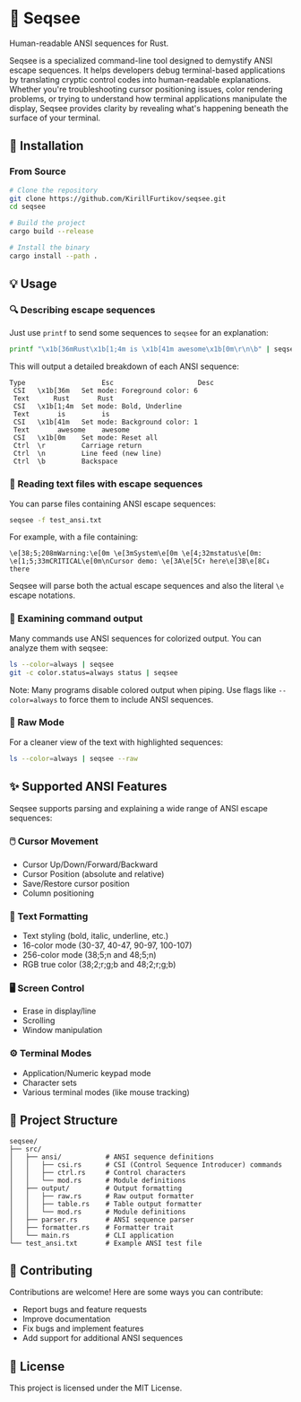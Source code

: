 # 🎨 Seqsee

Human-readable ANSI sequences for Rust.

Seqsee is a specialized command-line tool designed to demystify ANSI escape sequences. It helps developers debug terminal-based applications by translating cryptic control codes into human-readable explanations. Whether you're troubleshooting cursor positioning issues, color rendering problems, or trying to understand how terminal applications manipulate the display, Seqsee provides clarity by revealing what's happening beneath the surface of your terminal.

## 🚀 Installation

### From Source

```bash
# Clone the repository
git clone https://github.com/KirillFurtikov/seqsee.git
cd seqsee

# Build the project
cargo build --release

# Install the binary
cargo install --path .
```

## 💡 Usage

### 🔍 Describing escape sequences

Just use `printf` to send some sequences to `seqsee` for an explanation:

```bash
printf "\x1b[36mRust\x1b[1;4m is \x1b[41m awesome\x1b[0m\r\n\b" | seqsee
```

This will output a detailed breakdown of each ANSI sequence:

```
Type                   Esc                     Desc                          
 CSI   \x1b[36m   Set mode: Foreground color: 6 
 Text      Rust       Rust                          
 CSI   \x1b[1;4m  Set mode: Bold, Underline     
 Text       is         is                           
 CSI   \x1b[41m   Set mode: Background color: 1 
 Text       awesome    awesome                      
 CSI   \x1b[0m    Set mode: Reset all           
 Ctrl  \r         Carriage return               
 Ctrl  \n         Line feed (new line)          
 Ctrl  \b         Backspace                           
```

### 📄 Reading text files with escape sequences

You can parse files containing ANSI escape sequences:

```bash
seqsee -f test_ansi.txt
```

For example, with a file containing:

```
\e[38;5;208mWarning:\e[0m \e[3mSystem\e[0m \e[4;32mstatus\e[0m: \e[1;5;33mCRITICAL\e[0m\nCursor demo: \e[3A\e[5C↑ here\e[3B\e[8C↓ there
```

Seqsee will parse both the actual escape sequences and also the literal `\e` escape notations.

### 🔬 Examining command output

Many commands use ANSI sequences for colorized output. You can analyze them with seqsee:

```bash
ls --color=always | seqsee
git -c color.status=always status | seqsee
```

Note: Many programs disable colored output when piping. Use flags like `--color=always` to force them to include ANSI sequences.

### 🎯 Raw Mode

For a cleaner view of the text with highlighted sequences:

```bash
ls --color=always | seqsee --raw
```

## ✨ Supported ANSI Features

Seqsee supports parsing and explaining a wide range of ANSI escape sequences:

### 🖱️ Cursor Movement
- Cursor Up/Down/Forward/Backward
- Cursor Position (absolute and relative)
- Save/Restore cursor position
- Column positioning

### 🎨 Text Formatting
- Text styling (bold, italic, underline, etc.)
- 16-color mode (30-37, 40-47, 90-97, 100-107)
- 256-color mode (38;5;n and 48;5;n)
- RGB true color (38;2;r;g;b and 48;2;r;g;b)

### 🖥️ Screen Control
- Erase in display/line
- Scrolling
- Window manipulation

### ⚙️ Terminal Modes
- Application/Numeric keypad mode
- Character sets
- Various terminal modes (like mouse tracking)

## 📁 Project Structure

```
seqsee/
├── src/
│   ├── ansi/           # ANSI sequence definitions
│   │   ├── csi.rs      # CSI (Control Sequence Introducer) commands
│   │   ├── ctrl.rs     # Control characters
│   │   └── mod.rs      # Module definitions
│   ├── output/         # Output formatting
│   │   ├── raw.rs      # Raw output formatter
│   │   ├── table.rs    # Table output formatter
│   │   └── mod.rs      # Module definitions
│   ├── parser.rs       # ANSI sequence parser
│   ├── formatter.rs    # Formatter trait
│   └── main.rs         # CLI application
└── test_ansi.txt       # Example ANSI test file
```

## 🤝 Contributing

Contributions are welcome! Here are some ways you can contribute:

- Report bugs and feature requests
- Improve documentation
- Fix bugs and implement features
- Add support for additional ANSI sequences

## 📄 License

This project is licensed under the MIT License.